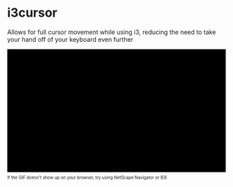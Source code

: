 # i3cursor
Allows for full cursor movement while using i3, reducing the need to take your hand off of your keyboard even further

![](https://github.com/aprunge/i3cursor/blob/main/2023-02-10%2015-37-11.gif)
<sub><sup>If the GIF doesn't show up on your browser, try using NetScape Navigator or IE6</sup></sub>
